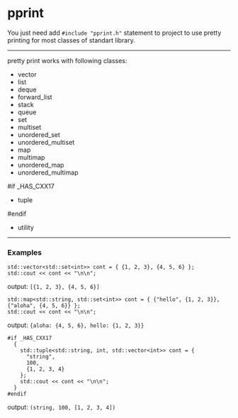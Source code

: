 # pprint

You just need add `#include "pprint.h"` statement to project to use pretty printing for most classes of standart library.

--- 

pretty print works with following classes:
* vector
* list
* deque
* forward_list
* stack
* queue
* set
* multiset
* unordered_set
* unordered_multiset
* map
* multimap
* unordered_map
* unordered_multimap

#if _HAS_CXX17
* tuple

#endif

* utility

---

### Examples
```
std::vector<std::set<int>> cont = { {1, 2, 3}, {4, 5, 6} };
std::cout << cont << "\n\n";
```
output: `[{1, 2, 3}, {4, 5, 6}]`

```
std::map<std::string, std::set<int>> cont = { {"hello", {1, 2, 3}}, {"aloha", {4, 5, 6}} };
std::cout << cont << "\n\n";
```
output: `{aloha: {4, 5, 6}, hello: {1, 2, 3}}`

```
#if _HAS_CXX17
  {
    std::tuple<std::string, int, std::vector<int>> cont = {
      "string",
      100,
      {1, 2, 3, 4}
    };
    std::cout << cont << "\n\n";
  }
#endif
```
output: `(string, 100, [1, 2, 3, 4])`
